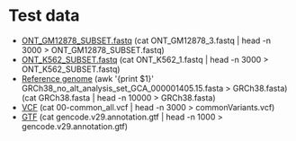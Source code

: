 # Test data

* [ONT_GM12878_SUBSET.fastq](https://sra-pub-src-1.s3.amazonaws.com/SRR9304714/ONT_GM12878_3.fastq.gz.1) (cat ONT_GM12878_3.fastq | head -n 3000 > ONT_GM12878_SUBSET.fastq)
* [ONT_K562_SUBSET.fastq](https://sra-pub-src-1.s3.amazonaws.com/SRR9304718/ONT_K562_1.fastq.gz.1) (cat ONT_K562_1.fastq | head -n 3000 > ONT_K562_SUBSET.fastq)
* [Reference genome](https://www.encodeproject.org/files/GRCh38_no_alt_analysis_set_GCA_000001405.15/@@download/GRCh38_no_alt_analysis_set_GCA_000001405.15.fasta.gz) (awk '{print $1}' GRCh38_no_alt_analysis_set_GCA_000001405.15.fasta > GRCh38.fasta) (cat GRCh38.fasta | head -n 10000 > GRCh38.fasta)
* [VCF](ftp://ftp.ncbi.nih.gov/snp/organisms/human_9606/VCF/00-common_all.vcf.gz) (cat 00-common_all.vcf | head -n 3000 > commonVariants.vcf)
* [GTF](ftp://ftp.ebi.ac.uk/pub/databases/gencode/Gencode_human/release_29/gencode.v29.annotation.gtf.gz) (cat gencode.v29.annotation.gtf | head -n 1000 > gencode.v29.annotation.gtf)
